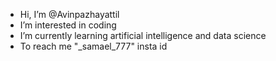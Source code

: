 - Hi, I’m @Avinpazhayattil
- I’m interested in coding
- I’m currently learning artificial intelligence and data science
- To reach me "_samael_777" insta id

<!---
Avinpazhayattil/Avinpazhayattil is a ✨ special ✨ repository because its `README.md` (this file) appears on your GitHub profile.
You can click the Preview link to take a look at your changes.
--->
